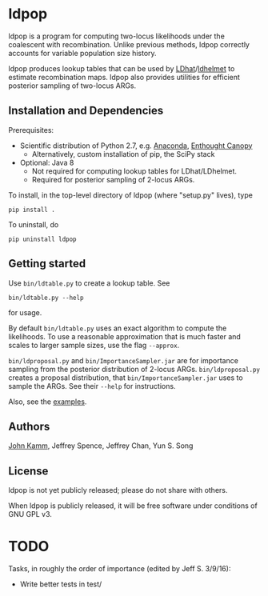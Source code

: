 # ldpop
ldpop is a program for computing two-locus likelihoods under the coalescent with recombination. Unlike previous methods, ldpop correctly accounts for variable population size history.

ldpop produces lookup tables that can be used by [LDhat](https://github.com/auton1/LDhat)/[ldhelmet](https://sourceforge.net/projects/ldhelmet/) to estimate recombination maps.
ldpop also provides utilities for efficient posterior sampling of two-locus ARGs.

## Installation and Dependencies

Prerequisites:
* Scientific distribution of Python 2.7, e.g. [Anaconda](http://continuum.io/downloads), [Enthought Canopy](https://www.enthought.com/products/canopy/)
  * Alternatively, custom installation of pip, the SciPy stack
* Optional: Java 8
  * Not required for computing lookup tables for LDhat/LDhelmet.
  * Required for posterior sampling of 2-locus ARGs.

To install, in the top-level directory of ldpop (where "setup.py" lives), type
```
pip install .
```

To uninstall, do
```
pip uninstall ldpop
```

## Getting started
Use `bin/ldtable.py` to create a lookup table. See
```
bin/ldtable.py --help
```
for usage.

By default `bin/ldtable.py` uses an exact algorithm to compute the likelihoods.
To use a reasonable approximation that is much faster and scales to larger sample sizes,
use the flag `--approx`.

`bin/ldproposal.py` and `bin/ImportanceSampler.jar` are for importance sampling from the posterior distribution of 2-locus ARGs.
`bin/ldproposal.py` creates a proposal distribution, that `bin/ImportanceSampler.jar` uses to sample the ARGs. See their `--help` for instructions.

Also, see the [examples](example/).

## Authors

[John Kamm](mailto:jkamm@stat.berkeley.edu), Jeffrey Spence, Jeffrey Chan, Yun S. Song

## License

ldpop is not yet publicly released; please do not share with others.

When ldpop is publicly released, it will be free software under conditions of GNU GPL v3.

# TODO

Tasks, in roughly the order of importance (edited by Jeff S. 3/9/16):
* Write better tests in test/
